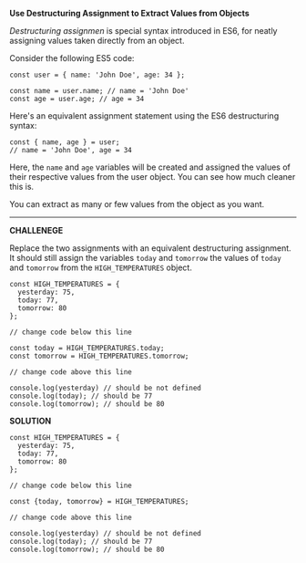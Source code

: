 **Use Destructuring Assignment to Extract Values from Objects**

_Destructuring assignmen_ is special syntax introduced in ES6, for neatly assigning values taken directly from an object.

Consider the following ES5 code:

```
const user = { name: 'John Doe', age: 34 };

const name = user.name; // name = 'John Doe'
const age = user.age; // age = 34
```

Here's an equivalent assignment statement using the ES6 destructuring syntax:

```
const { name, age } = user;
// name = 'John Doe', age = 34
```

Here, the `name` and `age` variables will be created and assigned the values of their respective values from the user object. You can see how much cleaner this is.

You can extract as many or few values from the object as you want.



---------------------

**CHALLENEGE**

Replace the two assignments with an equivalent destructuring assignment. It should still assign the variables `today` and `tomorrow` the values of `today` and `tomorrow` from the `HIGH_TEMPERATURES` object.


```
const HIGH_TEMPERATURES = {
  yesterday: 75,
  today: 77,
  tomorrow: 80
};

// change code below this line

const today = HIGH_TEMPERATURES.today;
const tomorrow = HIGH_TEMPERATURES.tomorrow;

// change code above this line

console.log(yesterday) // should be not defined
console.log(today); // should be 77
console.log(tomorrow); // should be 80

```

**SOLUTION**

```
const HIGH_TEMPERATURES = {
  yesterday: 75,
  today: 77,
  tomorrow: 80
};

// change code below this line

const {today, tomorrow} = HIGH_TEMPERATURES;

// change code above this line

console.log(yesterday) // should be not defined
console.log(today); // should be 77
console.log(tomorrow); // should be 80

```
